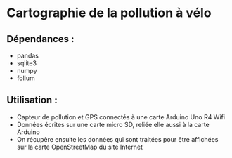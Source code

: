 # Cartographie de la pollution à vélo

## Dépendances :
* pandas
* sqlite3
* numpy
* folium

## Utilisation :
* Capteur de pollution et GPS connectés à une carte Arduino Uno R4 Wifi
* Données écrites sur une carte micro SD, reliée elle aussi à la carte Arduino
* On récupère ensuite les données qui sont traitées pour être affichées sur la carte OpenStreetMap du site Internet